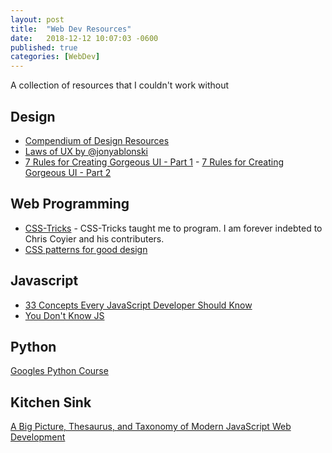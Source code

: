 ```yaml
---
layout: post
title:  "Web Dev Resources"
date:   2018-12-12 10:07:03 -0600
published: true
categories: [WebDev]
---
```

A collection of resources that I couldn't work without

## Design
* [Compendium of Design Resources](https://github.com/gztchan/awesome-design)
* [Laws of UX by @jonyablonski](https://lawsofux.com/)
* [7 Rules for Creating Gorgeous UI - Part 1](https://medium.com/@erikdkennedy/7-rules-for-creating-gorgeous-ui-part-1-559d4e805cda) - [7 Rules for Creating Gorgeous UI - Part 2](https://medium.com/@erikdkennedy/7-rules-for-creating-gorgeous-ui-part-2-430de537ba96)

## Web Programming
* [CSS-Tricks](https://css-tricks.com) - CSS-Tricks taught me to program.  I am forever indebted to Chris Coyier and his contributers.
* [CSS patterns for good design](https://github.com/AllThingsSmitty/css-protips)

## Javascript
* [33 Concepts Every JavaScript Developer Should Know](https://github.com/leonardomso/33-js-concepts)
* [You Don't Know JS](https://github.com/getify/You-Dont-Know-JS)

## Python
[Googles Python Course](https://developers.google.com/edu/python/introduction)

## Kitchen Sink
[A Big Picture, Thesaurus, and Taxonomy of Modern JavaScript Web Development](https://github.com/dexteryy/spellbook-of-modern-webdev)
